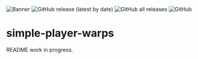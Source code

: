 ![Banner](https://github.com/ImCodist/simple-player-warps/assets/50346006/dbce5b26-a89a-4c6e-85b4-be31f681cdee)
![GitHub release (latest by date)](https://img.shields.io/github/v/release/ImCodist/simple-player-warps?style=flat-square)
![GitHub all releases](https://img.shields.io/github/downloads/ImCodist/simple-player-warps/total?style=flat-square)
![GitHub](https://img.shields.io/github/license/ImCodist/simple-player-warps?style=flat-square)

# simple-player-warps
README work in progress.
